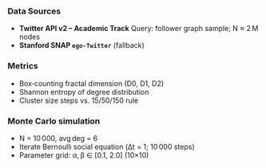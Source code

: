 ### Data Sources
- **Twitter API v2 – Academic Track**
  Query: follower graph sample; N ≈ 2 M nodes
- **Stanford SNAP `ego-Twitter`** (fallback)

### Metrics
- Box‑counting fractal dimension (D0, D1, D2)
- Shannon entropy of degree distribution
- Cluster size steps vs. 15/50/150 rule

### Monte Carlo simulation
- N = 10 000, avg deg = 6
- Iterate Bernoulli social equation (Δt = 1; 10 000 steps)
- Parameter grid: α, β ∈ [0.1, 2.0] (10×10)
